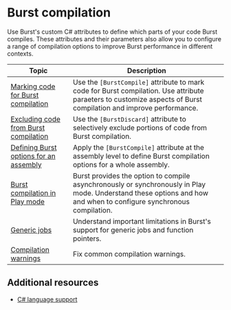 # Burst compilation

Use Burst's custom C# attributes to define which parts of your code Burst compiles. These attributes and their parameters also allow you to configure a range of compilation options to improve Burst performance in different contexts.

|**Topic**|**Description**|
|---|---|
|[Marking code for Burst compilation](compilation-burstcompile.md)|Use the `[BurstCompile]` attribute to mark code for Burst compilation. Use attribute paraeters to customize aspects of Burst compilation and improve performance. |
|[Excluding code from Burst compilation](compilation-burstdiscard.md)|Use the `[BurstDiscard]` attribute to selectively exclude portions of code from Burst compilation.|
|[Defining Burst options for an assembly](compilation-burstdiscard.md)|Apply the `[BurstCompile]` attribute at the assembly level to define Burst compilation options for a whole assembly.|
|[Burst compilation in Play mode](compilation-synchronous.md)|Burst provides the option to compile asynchronously or synchronously in Play mode. Understand these options and how and when to configure synchronous compilation.|
|[Generic jobs](compilation-generic-jobs.md)|Understand important limitations in Burst's support for generic jobs and function pointers.|
|[Compilation warnings](compilation-warnings.md)|Fix common compilation warnings.|

## Additional resources

* [C# language support](csharp-language-support.md)